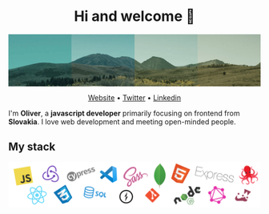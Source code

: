 <h1 align="center">Hi and welcome 👋</h1>

<p align="center">
  <img align="center" alt="Skills" src="https://github.com/001pretty/001pretty/blob/main/img/yellow4.jpg" />
</p>

<p align="center">
  <a href="https://www.victor-de-la-fouchardiere.fr/">Website</a> •
  <a href="https://twitter.com/TrustedSheriff">Twitter</a> •
  <a href="https://www.linkedin.com/in/victordelafouchardiere">Linkedin</a>
</p>

I'm **Oliver**, a **javascript developer** primarily focusing on frontend from **Slovakia**. I love web development and meeting open-minded people.

<!-- * 💼 Currently working at [Frichti](https://www.frichti.co) <br/>
* 🔖 Discover my [Curriculum Vitae](https://www.victor-de-la-fouchardiere.fr/pdf/CV-Victor-de-la-Fouchardiere.pdf)<br/>
* ✍🏻 I wrote dev articles on [dev.to](https://dev.to/viclafouch) <br/>
* 📫 Contact me [@TrustedSheriff](https://twitter.com/TrustedSheriff) -->

## My stack

<p align="center">
  <img align="center" alt="Skills" src="https://github.com/001pretty/001pretty/blob/main/img/stack.png" />
</p>

<br/>  
<br/>

